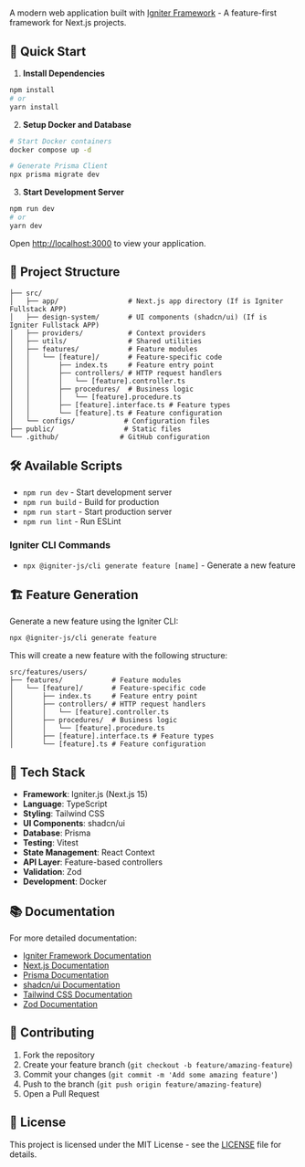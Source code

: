 # 

A modern web application built with [Igniter Framework](https://github.com/felipebarcelospro/igniter-js) - A feature-first framework for Next.js projects.

## 🚀 Quick Start

1. **Install Dependencies**
```bash
npm install
# or
yarn install
```

2. **Setup Docker and Database**
```bash
# Start Docker containers
docker compose up -d

# Generate Prisma Client
npx prisma migrate dev
```

3. **Start Development Server**
```bash
npm run dev
# or
yarn dev
```

Open [http://localhost:3000](http://localhost:3000) to view your application.

## 📖 Project Structure

```
├── src/
│   ├── app/                 # Next.js app directory (If is Igniter Fullstack APP)
│   ├── design-system/       # UI components (shadcn/ui) (If is Igniter Fullstack APP)
│   ├── providers/           # Context providers
│   ├── utils/               # Shared utilities
│   ├── features/            # Feature modules
│   │   └── [feature]/       # Feature-specific code
│   │       ├── index.ts     # Feature entry point
│   │       ├── controllers/ # HTTP request handlers
│   │       │   └── [feature].controller.ts
│   │       ├── procedures/  # Business logic
│   │       │   └── [feature].procedure.ts
│   │       ├── [feature].interface.ts # Feature types
│   │       └── [feature].ts # Feature configuration
│   └── configs/            # Configuration files
├── public/                 # Static files
└── .github/               # GitHub configuration
```

## 🛠 Available Scripts

- `npm run dev` - Start development server
- `npm run build` - Build for production
- `npm run start` - Start production server
- `npm run lint` - Run ESLint

### Igniter CLI Commands
- `npx @igniter-js/cli generate feature [name]` - Generate a new feature

## 🏗 Feature Generation
Generate a new feature using the Igniter CLI:

```bash
npx @igniter-js/cli generate feature
```

This will create a new feature with the following structure:
```
src/features/users/
├── features/            # Feature modules
│   └── [feature]/       # Feature-specific code
│       ├── index.ts     # Feature entry point
│       ├── controllers/ # HTTP request handlers
│       │   └── [feature].controller.ts
│       ├── procedures/  # Business logic
│       │   └── [feature].procedure.ts
│       ├── [feature].interface.ts # Feature types
│       └── [feature].ts # Feature configuration
```

## 🧩 Tech Stack

- **Framework**: Igniter.js (Next.js 15)
- **Language**: TypeScript
- **Styling**: Tailwind CSS
- **UI Components**: shadcn/ui
- **Database**: Prisma
- **Testing**: Vitest
- **State Management**: React Context
- **API Layer**: Feature-based controllers
- **Validation**: Zod
- **Development**: Docker

## 📚 Documentation

For more detailed documentation:

- [Igniter Framework Documentation](https://github.com/felipebarcelospro/igniter-js)
- [Next.js Documentation](https://nextjs.org/docs)
- [Prisma Documentation](https://www.prisma.io/docs)
- [shadcn/ui Documentation](https://ui.shadcn.com)
- [Tailwind CSS Documentation](https://tailwindcss.com/docs)
- [Zod Documentation](https://zod.dev)

## 🤝 Contributing

1. Fork the repository
2. Create your feature branch (`git checkout -b feature/amazing-feature`)
3. Commit your changes (`git commit -m 'Add some amazing feature'`)
4. Push to the branch (`git push origin feature/amazing-feature`)
5. Open a Pull Request

## 📝 License

This project is licensed under the MIT License - see the [LICENSE](LICENSE) file for details. 